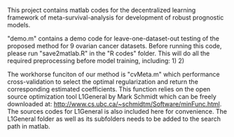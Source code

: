This project contains matlab codes for the decentralized learning framework of meta-survival-analysis for development of robust prognostic models. 

"demo.m" contains a demo code for leave-one-dataset-out testing of the proposed method for 9 ovarian cancer datasets. Before running this code, please run "save2matlab.R" in the "R codes" folder. This will do all the required preprocessing before model training, including:
1) 
2)

The workhorse funciton of our method is "cvMeta.m" which performance cross-validation to select the optimal regularization and return the corresponding estimated coefficients. This function relies on the open source optimization tool L1General by Mark Schmidt which can be freely downloaded at: http://www.cs.ubc.ca/~schmidtm/Software/minFunc.html. The sources codes for L1General is also included here for convenience. The L1General folder as well as its subfolders needs to be added to the search path in matlab. 

